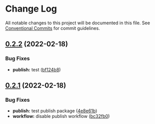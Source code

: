 # Change Log

All notable changes to this project will be documented in this file.
See [Conventional Commits](https://conventionalcommits.org) for commit guidelines.

## [0.2.2](https://github.com/smerth/gatsby-theme-template/compare/v0.2.1...v0.2.2) (2022-02-18)


### Bug Fixes

* **publish:** test ([bf124b8](https://github.com/smerth/gatsby-theme-template/commit/bf124b8d1c7ee0c5df22547e592df7b4bffec20d))





## [0.2.1](https://github.com/smerth/gatsby-theme-template/compare/v0.3.0...v0.2.1) (2022-02-18)


### Bug Fixes

* **publish:** test publish package ([4e8e61b](https://github.com/smerth/gatsby-theme-template/commit/4e8e61b1e99247c45b841aca0f548ae696a0f389))
* **workflow:** disable publish workflow ([bc32fb0](https://github.com/smerth/gatsby-theme-template/commit/bc32fb02687d016c6d539db82a4e459e8afb1561))
